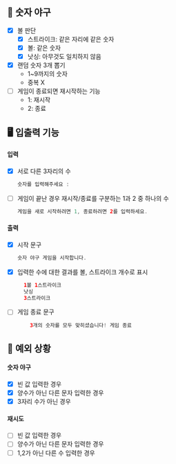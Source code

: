 ## 🌟 숫자 야구

- [x] 볼 판단
    - [x] 스트라이크: 같은 자리에 같은 숫자
    - [x] 볼: 같은 숫자
    - [x] 낫싱: 아무것도 일치하지 않음
- [x] 랜덤 숫자 3개 뽑기
    - 1~9까지의 숫자
    - 중복 X
- [ ] 게임이 종료되면 재시작하는 기능
    - 1: 재시작
    - 2: 종료

## 🖥 입출력 기능

#### 입력

- [x] 서로 다른 3자리의 수
  ```java
  숫자를 입력해주세요 :
  ```

- [ ] 게임이 끝난 경우 재시작/종료를 구분하는 1과 2 중 하나의 수
  ```java
  게임을 새로 시작하려면 1, 종료하려면 2를 입력하세요.
  ```

#### 출력

- [x] 시작 문구
  ```java
  숫자 야구 게임을 시작합니다.
  ```

- [x] 입력한 수에 대한 결과를 볼, 스트라이크 개수로 표시
  ```java
    1볼 1스트라이크
    낫싱
    3스트라이크
  ```

- [ ] 게임 종료 문구
    ```java
        3개의 숫자를 모두 맞히셨습니다! 게임 종료
    ```

## 👾 예외 상황

#### 숫자 야구

- [x] 빈 값 입력한 경우
- [x] 양수가 아닌 다른 문자 입력한 경우
- [x] 3자리 수가 아닌 경우

#### 재시도

- [ ] 빈 값 입력한 경우
- [ ] 양수가 아닌 다른 문자 입력한 경우
- [ ] 1,2가 아닌 다른 수 입력한 경우